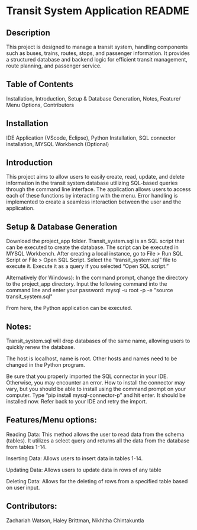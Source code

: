 # Transit System Application README

## Description
This project is designed to manage a transit system, handling components such as buses, trains, routes, stops, and passenger information. It provides a structured database and backend logic for efficient transit management, route planning, and passenger service.

## Table of Contents
Installation,
Introduction,
Setup & Database Generation,
Notes,
Feature/ Menu Options,
Contributors

## Installation
IDE Application (VScode, Eclipse),
Python Installation,
SQL connector installation,
MYSQL Workbench (Optional)

## Introduction
This project aims to allow users to easily create, read, update, and delete information in the transit system database utilizing SQL-based queries through the command line interface. The application allows users to access each of these functions by interacting with the menu. Error handling is implemented to create a seamless interaction between the user and the application.

## Setup & Database Generation
Download the project_app folder. Transit_system.sql is an SQL script that can be executed to create the database. The script can be executed in MYSQL Workbench. After creating a local instance, go to File > Run SQL Script or File > Open SQL Script. Select the “transit_system.sql” file to execute it. Execute it as a query if you selected “Open SQL script.” 

Alternatively (for Windows):
In the command prompt, change the directory to the project_app directory. Input the following command into the command line and enter your password: 
mysql -u root -p -e "source transit_system.sql"

From here, the Python application can be executed.

## Notes:
Transit_system.sql will drop databases of the same name, allowing users to quickly renew the database.

The host is localhost, name is root. Other hosts and names need to be changed in the Python program.

Be sure that you properly imported the SQL connector in your IDE. Otherwise, you may encounter an error. How to install the connector may vary, but you should be able to install using the command prompt on your computer. Type “pip install mysql-connector-p” and hit enter. It should be installed now. Refer back to your IDE and retry the import.




## Features/Menu options:

Reading Data:
This method allows the user to read data from the schema (tables). It utilizes a select query and returns all the data from the database from tables 1-14.

Inserting Data:
Allows users to insert data in tables 1-14. 

Updating Data:
Allows users to update data in rows of any table

Deleting Data:
Allows for the deleting of rows from a specified table based on user input.





## Contributors:
Zachariah Watson,
Haley Brittman,
Nikhitha Chintakuntla

